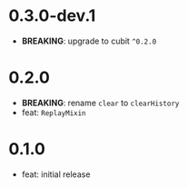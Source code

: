 # 0.3.0-dev.1

- **BREAKING**: upgrade to cubit `^0.2.0`

# 0.2.0

- **BREAKING**: rename `clear` to `clearHistory`
- feat: `ReplayMixin`

# 0.1.0

- feat: initial release

